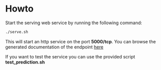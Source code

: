 # Howto

Start the serving web service by running the following command:

```bash
./serve.sh
```

This will start an http service on the port **5000/tcp**. You can browse the generated documentation of the endpoint [here](http://localhost:5000/docs)

If you want to test the service you can use the provided script **test_prediction.sh**

